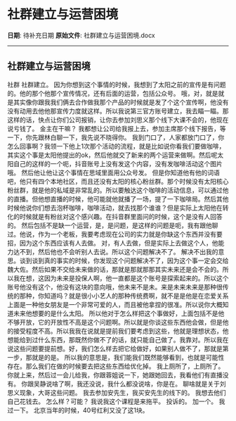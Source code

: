 # 社群建立与运营困境

**日期**: 待补充日期
**原始文件**: 社群建立与运营困境.docx

---

## 社群建立与运营困境

社群
社群建立。
因为你想到这个事情的时候，我想到了太阳之前的宣传是有问题的。他的那个他那个宣传情况，还有后面的运营，包括公众号。
哦，对，就是就是其实像你跟我我们俩去合作做我那个产品的时候就是发了个这个宣传啊，他没有没有动用去他他那宣传力度就这样。所以我说第三官方账号建立，我去瞄一瞄。那这样的话，快点让你们公司报销，让你去参加刘思义那个线下大课不会的，他现在说亏钱了。
金主在干嘛？
我都想让公司给我报上去，参加主席那个线下报告，等一下，你先跟林白聊一下，我先说不晓得你。
我到门口了，人家都放门口了，你怎么回事啊？我领一下他上1次那个活动的流程，就是比如说你看我们要做咖啡，其实这个事是太阳他提出的ok，然后他就交了新来的两个运营来做啊。然后呢太阳自己的这样的一个呃，抖音账号上没有发这个内容，没有发咖啡活动这个图片哦。
然后他让他让这个事情在思域里面用公众号发。
但是你知道他有他的词语吧，他只有四个本地社区，而且还没有太阳的核心粉丝群。那个时候没有太阳核心粉丝群，就是他的私域是非常乱的。所以要触达这个咖啡的活动信息，可以通过他的直播。但他想直播的时候，他可能就他就播了一场，提了一下咖啡局。然后其他时候他说你们想去泡杯咖啡，咖啡活动，就去找那个谁谁？但是实际上太阳他在转化的时候就是有粉丝对这个感兴趣。在抖音群里面问的时候，这个是没有人回答的。
然后包括不是缺一个运营，是，是问题，是这样的问题是呃，我有跟他聊过。他说，作为一个老板，我要考虑现在公司的实力就是你缺这个东西并没有要招，因为这个东西应该有人去做。
对，有人去做，但是实际上去做这个人，他能力达不到，然后他也不会听别人去说。所以这个问题解决不了。
解决不出我的意思。谈到谈到真的事实的时候，你发现这个问题解决不了，因为这个事一定会交给魏大佐。然后如果不交给未来做的话，那就是那就那那其实未来还是会不会的。所以我在想，这因为未来是投保人啊，他一直都是这个账号是探索起来的。所以这个账号他没有这个，他没有这块的意向哦，他未来不是未。来是未来未来是那种很传统的那种，你知道吗？就是很小小艺人的那种传统费啊，就不是是他是在恋爱关系上面是一种他女朋友是一个非常可爱的人，而且被他拿捏的很准。所以说你大概知道未来他想要的是什么太阳。
所以他对于怎么样把这个事做好，上面包括不是他不够开放，它的开放性不高是这个问题啊。所以就是你谈这些东西他会做，但是他的接受程度不高。所以我我在说就是提前我们要考虑到这些，他就是理想状态，他想能给到过什么东西，那既然你做不了的话，就只能自己做了。我靠对。所以我在说这些问题要提前想。好，我们怎么样去把它给做好，如果别人做不了，那就是第一步，那就是的是。
所以我的意思是，我们能我们既然能够看到，也就是可能性存在。那么我们在做的时候要去把这些东西给优化掉。
我上厕所了，上厕所了。
你就上来，然后过一会儿给我，你跟蓉姐说一下，她跟她回去，我看他们有直播没有。
你跟吴静说啥了啊，我还没说，我什么都没说啥，你是在。
聊啥就是关于刘思义现象，大哥这些问题。
我去参加安先生，我买安先生的线下的。
我想去他们自己花钱去。
怎么样？可能？
我说我这个课程是来拖平。
投诉的。
加一个。
我过一下。
北京当年的时候，40号红利又没了这1块。

